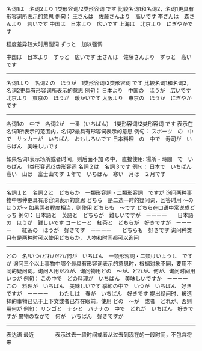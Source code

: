 名词1は　名词2より 1类形容词/2类形容词 です
比较名词1和名词2，名词1更具有形容词所表示的意思
例句：
王さんは　佐藤さんより　高いです
李さんは　森さんより　若いです
中国は　日本より　広いです
上海は　北京より　にぎやかです

程度差异较大时用副词 ずっと　加以强调

中国は　日本より　ずっと　広いです
王さんは　佐藤さんより　ずっと　高いです

---
名词1より　名词2 の　ほうが　1类形容词/2类形容词 です
比较名词1和名词2，名词2更具有形容词所表示的意思
例句：
日本より　中国の　ほうが　広いです
北京より　東京の　ほうが　暖かいです
大阪より　東京の　ほうか　にぎやかです

---
名词1の　中で　名词2が　一番（いちばん）　1类形容词/2类形容词 です
表示在名词1所表示的范围内，名词2最具有形容词表示的意思
例句：
スポーツ　の　中で　サッカーが　いちばん　おもしろいです
日本料理　の　中で　寿司が　いちばん　美味しいです

如果名词1表示场所或者时间，则后面不加 の中， 直接使用: 場所・時間　で　いちばん　1类形容词/2类形容词 名詞２は　名詞３です
例句：
日本で　いちばん　高い　山は　富士山です
１年で　いちばん　寒い　月は　２月です

---
名詞１と　名詞２と　どちらか　一類形容詞・二類形容詞　ですが
询问两种事物中哪种更具有形容词表示的意思
どちら　是二选一时的疑问词，回答时用 ～の　ほうが～
如果两者程度相当，则使用 どちらも　～です
どちら在口语中常说成どっち
例句：
日本語と　英語と　どちらが　難しいですが　ーーーー　　日本語の　ほうが　難しいです
コーヒーと　紅茶と　どちらが　好きですが　ーーーー　　紅茶の　ほうが　好きです　ーーーー　　どちらも　好きです
询问种类只有是两种时可以使用どちらか， 人物和时间都可以询问

---
どの　名/いつ/どれ/だれ/何が　いちばん　一類形容詞・二類けいようし　ですが
询问三个以上事物中哪个最具有形容词表示的意思时，根据对象不同，要用不同的疑问词。询问人用だれが、询问物用どの　～が、どれが、何が、询问时间用いつが
例句：
この中で　どの料理が　いちばん　美味しいですか　ーーーー　　この　料理が　いちばん　美味しいです
季節の中で　いつが　いちばん　好きですが　ーーーー　　わたしは　春が　いちばん　好きです
提出疑问时，被选择的事物已见于上下文或者已存在眼前，使用 どの　～が　或者　どれが、否则用何が
例句：
リンゴと　ナシと　バナナの　中で　どれが　いちばん　好きですが
果物のなかで　何が　いちばん　好きですが

---
表达语
最近　　　　表示过去一段时间或者从过去到现在的一段时间，不包含将来